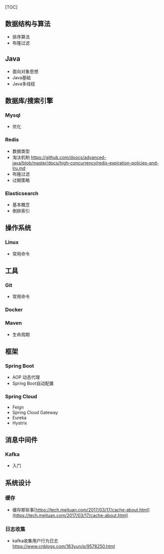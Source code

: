[TOC]

## 数据结构与算法
- 排序算法
- 布隆过滤

## Java
- 面向对象思想
- Java基础
- Java多线程

## 数据库/搜索引擎
### Mysql
- 优化
###  Redis
- 数据类型
- 淘汰机制
https://github.com/doocs/advanced-java/blob/master/docs/high-concurrency/redis-expiration-policies-and-lru.md
- 布隆过滤
-  过期策略
###  Elasticsearch
- 基本概念
- 倒排索引

## 操作系统
###  Linux
- 常用命令

## 工具
###  Git
- 常用命令
###  Docker
### Maven
- 生命周期

## 框架
###  Spring Boot
- AOP  动态代理
- Spring Boot自动配置
###  Spring Cloud
- Feign
- Spring Cloud Gateway
- Eureka
- Hystrix

## 消息中间件
###  Kafka
- 入门

## 系统设计
### 缓存
- 缓存那些事[https://tech.meituan.com/2017/03/17/cache-about.html](https://tech.meituan.com/2017/03/17/cache-about.html)
### 日志收集
- kafka收集用户行为日志
https://www.cnblogs.com/163yun/p/9578250.html
